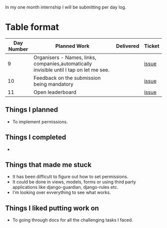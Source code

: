 In my one month internship I will be submitting per day log.

# Table format
| Day Number  |  Planned Work | Delivered| Ticket |
|---|---|---|---|
| 9 | Organisers - Names, links, companies,automatically invisible until I tap on let me see.  |   | [issue](https://github.com/tapaswenipathak/CFP/issues/24)  |
| 10 | Feedback on the submission being mandatory  |   | [issue](https://github.com/tapaswenipathak/CFP/issues/25)  |
| 11 | Open leaderboard  |   | [issue](https://github.com/tapaswenipathak/CFP/issues/26)  |


## Things I planned
- To implement permissions.

## Things I completed
- 

## Things that made me stuck
- It has been difficult to figure out how to set permissions.
- It could be done in views, models, forms or using third party applications like django-guardian, django-rules etc.
- I'm looking over evverything to see what works.

## Things I liked putting work on 
- To going through docs for all the challenging tasks I faced.
